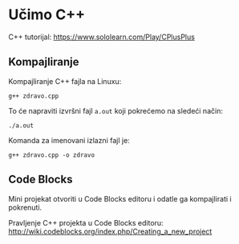 # Učimo C++

C++ tutorijal:
https://www.sololearn.com/Play/CPlusPlus

## Kompajliranje

Kompajliranje C++ fajla na Linuxu:

```
g++ zdravo.cpp
```

To će napraviti izvršni fajl `a.out` koji pokrećemo na sledeći način:

```
./a.out
```

Komanda za imenovani izlazni fajl je:

```
g++ zdravo.cpp -o zdravo
```

## Code Blocks

Mini projekat otvoriti u Code Blocks editoru i odatle ga kompajlirati i pokrenuti.

Pravljenje C++ projekta u Code Blocks editoru:
http://wiki.codeblocks.org/index.php/Creating_a_new_project
